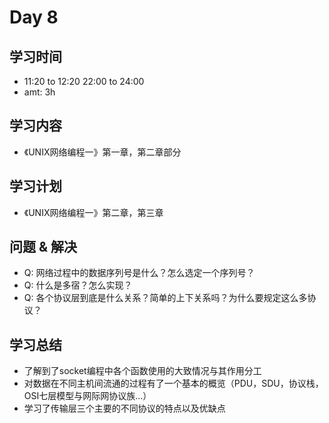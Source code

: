 # Day 8
## 学习时间
- 11:20 to 12:20 22:00 to 24:00
- amt: 3h
## 学习内容
- 《UNIX网络编程一》第一章，第二章部分
## 学习计划
- 《UNIX网络编程一》第二章，第三章
## 问题 & 解决
- Q: 网络过程中的数据序列号是什么？怎么选定一个序列号？
- Q: 什么是多宿？怎么实现？
- Q: 各个协议层到底是什么关系？简单的上下关系吗？为什么要规定这么多协议？
## 学习总结
- 了解到了socket编程中各个函数使用的大致情况与其作用分工
- 对数据在不同主机间流通的过程有了一个基本的概览（PDU，SDU，协议栈，OSI七层模型与网际网协议族...）
- 学习了传输层三个主要的不同协议的特点以及优缺点